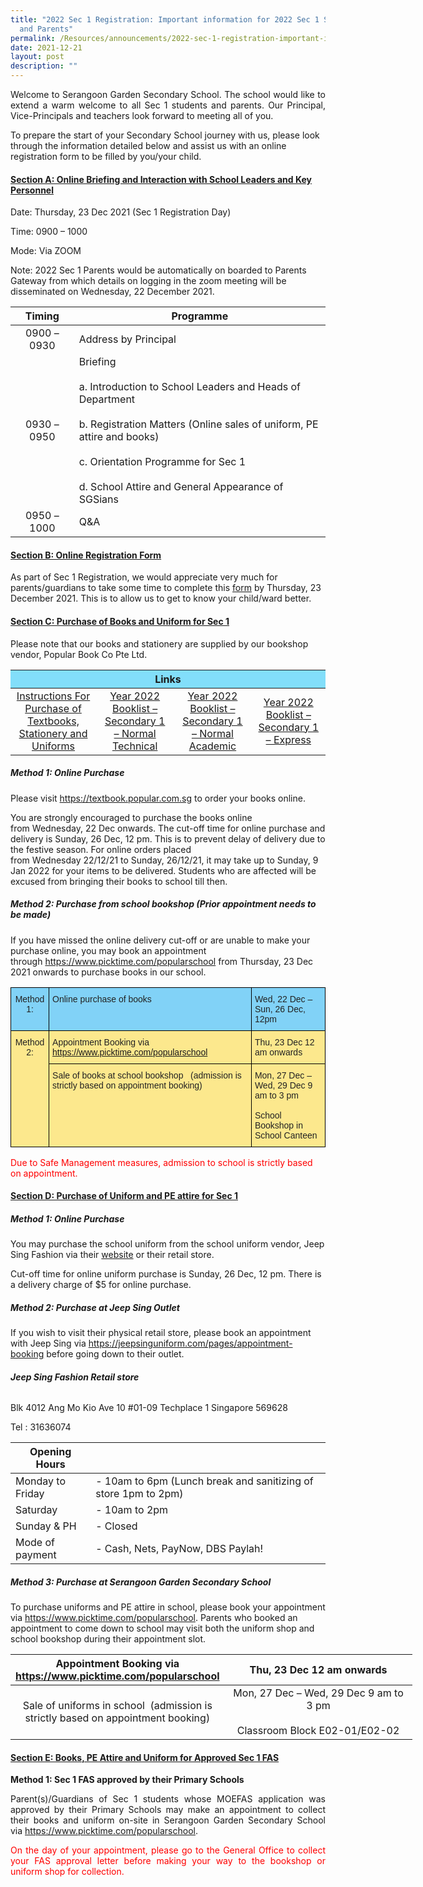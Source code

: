 ```yaml
---
title: "2022 Sec 1 Registration: Important information for 2022 Sec 1 Students
  and Parents"
permalink: /Resources/announcements/2022-sec-1-registration-important-information/
date: 2021-12-21
layout: post
description: ""
---
```

<p style="text-align: justify;"> Welcome to Serangoon Garden Secondary School. The school would like to extend a warm welcome to all Sec 1 students and parents. Our Principal, Vice-Principals and teachers look forward to meeting all of you.

To prepare the start of your Secondary School journey with us, please look through the information detailed below and assist us with an online registration form to be filled by you/your child. </p>

#### <u><b>Section A: Online Briefing and Interaction with School Leaders and Key Personnel</b></u>

Date: Thursday, 23 Dec 2021 (Sec 1 Registration Day)

Time: 0900 – 1000

Mode: Via ZOOM

Note: 2022 Sec 1 Parents would be automatically on boarded to Parents Gateway from which details on logging in the zoom meeting will be disseminated on Wednesday, 22 December 2021.

|    Timing   |               Programme             |
|:-----------:|-------------------------------------------------------------------------------------------------------------------------------------------------------------------------------------------------------------------------------|
| 0900 – 0930 |                                                                                                       Address by Principal         |
| 0930 – 0950 | Briefing<br><br>a. Introduction to School Leaders and Heads of Department<br><br>b. Registration Matters (Online sales of uniform, PE attire and books)<br><br>c. Orientation Programme for Sec 1<br><br>d. School Attire and General Appearance of SGSians |
| 0950 – 1000 |          Q&A          |

####  <u><b>Section B: Online Registration Form </b></u>

As part of Sec 1 Registration, we would appreciate very much for parents/guardians to take some time to complete this <a href="https://go.gov.sg/s1registrationformsgs2022" target = "_blank">form</a> by Thursday, 23 December 2021. This is to allow us to get to know your child/ward better.


####  <u><b>Section C: Purchase of Books and Uniform for Sec 1  </b></u>

Please note that our books and stationery are supplied by our bookshop vendor, Popular Book Co Pte Ltd.

<table>
<thead>
  <tr>
    <th colspan="4" style="text-align: center; background-color: #82defa" >Links</th>
  </tr>
</thead>
<tbody>
  <tr>
    <td style="text-align: center"><a href="/files/Sec%201%20info/SGSS-S1-Instruction-Sheet-for-Purchase-of-Books-Stationery-and-Uniform-in-school.pdf" target ="_blank" >Instructions For Purchase of Textbooks, Stationery and Uniforms</a></td>
    <td style="text-align: center"><a href="/files/Sec%201%20info/2022-Sec-1NT-Booklist.pdf" target ="_blank" >Year 2022 Booklist – Secondary 1 – Normal Technical</a></td>
    <td style="text-align: center"><a href="/files/Sec%201%20info/2022-Sec-1NA-Booklist.pdf" target ="_blank" >Year 2022 Booklist – Secondary 1 – Normal Academic</a></td>
    <td style="text-align: center"><a href="/files/Sec%201%20info/2022-Sec-1E-Booklist.pdf" target ="_blank" >Year 2022 Booklist – Secondary 1 – Express</a></td>
  </tr>
</tbody>
</table>

##### **Method 1: Online Purchase**

Please visit <a href="http://textbook.popular.com.sg/" target = "_blank">https://textbook.popular.com.sg</a> to order your books online.

You are strongly encouraged to purchase the books online from Wednesday, 22 Dec onwards. The cut-off time for online purchase and delivery is Sunday, 26 Dec, 12 pm. This is to prevent delay of delivery due to the festive season. For online orders placed from Wednesday 22/12/21 to Sunday, 26/12/21, it may take up to Sunday, 9 Jan 2022 for your items to be delivered. Students who are affected will be excused from bringing their books to school till then.

##### **Method 2: Purchase from school bookshop (Prior appointment needs to be made)**

If you have missed the online delivery cut-off or are unable to make your purchase online, you may book an appointment through <a href="https://www.picktime.com/popularschool" target = "_blank">https://www.picktime.com/popularschool</a> from Thursday, 23 Dec 2021 onwards to purchase books in our school.

<style type="text/css">
.tg  {border-collapse:collapse;border-spacing:0;}
.tg td{border-color:black;border-style:solid;border-width:1px;font-family:Arial, sans-serif;font-size:14px;
  overflow:hidden;padding:10px 5px;word-break:normal;}
.tg th{border-color:black;border-style:solid;border-width:1px;font-family:Arial, sans-serif;font-size:14px;
  font-weight:normal;overflow:hidden;padding:10px 5px;word-break:normal;}
.tg .tg-2ql8{background-color:#FCE88D;color:#222;text-align:center;vertical-align:top}
.tg .tg-1w4q{background-color:#FCE88D;color:#222;text-align:left;vertical-align:top}
.tg .tg-y57q{background-color:#81D2F7;color:#222;text-align:left;vertical-align:top}
.tg .tg-neg8{background-color:#81D2F7;color:#222;text-align:center;vertical-align:top}
</style>
<table class="tg">
<thead>
  <tr>
    <th class="tg-neg8">Method 1:</th>
    <th class="tg-y57q">Online purchase of books</th>
    <th class="tg-y57q">Wed, 22 Dec –  Sun, 26 Dec, 12pm</th>
  </tr>
</thead>
<tbody>
  <tr>
    <td class="tg-2ql8" rowspan="2">Method 2:<br></td>
    <td class="tg-1w4q">Appointment Booking via <a href="https://www.picktime.com/popularschool" target = "_blank"><span style="background-color:transparent">https://www.picktime.com/popularschool</span></a></td>
    <td class="tg-1w4q">Thu, 23 Dec 12 am onwards</td>
  </tr>
  <tr>
    <td class="tg-1w4q">Sale of books at school bookshop     &nbsp;&nbsp;(admission is strictly based on appointment booking)</td>
    <td class="tg-1w4q">Mon, 27 Dec – Wed, 29 Dec 9 am to 3 pm&nbsp;&nbsp;<br><br>School Bookshop in School Canteen</td>
  </tr>
</tbody>
</table>

<p style = "color:red"> Due to Safe Management measures, admission to school is strictly based on appointment. </p>


####  <u><b>Section D: Purchase of Uniform and PE attire for Sec 1 </b></u>

##### **Method 1: Online Purchase**  

You may purchase the school uniform from the school uniform vendor, Jeep Sing Fashion via their <a href="https://jeepsinguniform.com/collections/serangoon-gardens-secondary" target = "_blank">website</a> or their retail store.

Cut-off time for online uniform purchase is Sunday, 26 Dec, 12 pm. There is a delivery charge of $5 for online purchase.

##### **Method 2: Purchase at Jeep Sing Outlet**

If you wish to visit their physical retail store, please book an appointment with Jeep Sing via <a href="https://jeepsinguniform.com/pages/appointment-booking" target = "_blank">https://jeepsinguniform.com/pages/appointment-booking</a> before going down to their outlet.

###### **Jeep Sing Fashion Retail store**

Blk 4012 Ang Mo Kio Ave 10 #01-09 Techplace 1 Singapore 569628

Tel : 31636074                               

| Opening Hours    |                   |
|------------------|----------------------------------------------------------------|
| Monday to Friday | - 10am to 6pm (Lunch break and sanitizing of store 1pm to 2pm) |
| Saturday         | - 10am to 2pm                                                  |
| Sunday & PH      | - Closed                                                       |
| Mode of payment  | - Cash, Nets, PayNow, DBS Paylah!            |

##### **Method 3: Purchase at Serangoon Garden Secondary School**

To purchase uniforms and PE attire in school, please book your appointment via <a href="https://www.picktime.com/popularschool" target = "_blank"><span style="background-color:transparent">https://www.picktime.com/popularschool</span></a>. Parents who booked an appointment to come down to school may visit both the uniform shop and school bookshop during their appointment slot.

<table style="undefined;table-layout: fixed; width: 685px">
<colgroup>
<col style="width: 281px">
<col style="width: 300px">
</colgroup>
<thead>
  <tr>
    <th style="text-align: center;">Appointment Booking via <a href="https://www.picktime.com/popularschool" target = "_blank">https://www.picktime.com/popularschool</a></th>
    <th style="text-align: center;">Thu, 23 Dec 12 am onwards</th>
  </tr>
</thead>
<tbody>
  <tr>
    <td style="text-align: center;">Sale of uniforms in school&nbsp;&nbsp;(admission is strictly based on appointment booking)</td>
    <td style="text-align: center;">Mon, 27 Dec – Wed, 29 Dec 9 am to 3 pm<br><br>Classroom Block E02-01/E02-02</td>
  </tr>
</tbody>
</table>

####  <u><b>Section E: Books, PE Attire and Uniform for Approved Sec 1 FAS</b></u>

**Method 1: Sec 1 FAS approved by their Primary Schools**

<p style="text-align: justify;">Parent(s)/Guardians of Sec 1 students whose MOEFAS application was approved by their Primary Schools may make an appointment to collect their books and uniform on-site in Serangoon Garden Secondary School via <a href="https://www.picktime.com/popularschool" target = "_blank">https://www.picktime.com/popularschool</a>.</p>

<p style = "color:red; text-align: justify;"> On the day of your appointment, please go to the General Office to collect your FAS approval letter before making your way to the bookshop or uniform shop for collection. </p>